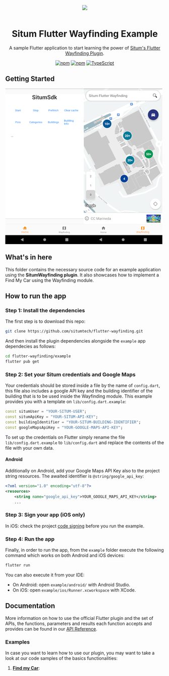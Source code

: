 <p align="center"> <img width="233" src="https://situm.com/wp-content/themes/situm/img/logo-situm.svg" style="margin-bottom:1rem" />
<h1 align="center">Situm Flutter Wayfinding Example</h1>
</p>

<div align="center" style="text-align:center">

A sample Flutter application to start learning the power of [Situm's Flutter Wayfinding Plugin](../README.md).

</div>

<div align="center" style="text-align:center">

[![npm](https://img.shields.io/npm/dm/react-native-situm-plugin.svg)](https://www.npmjs.com/package/react-native-situm-plugin) [![npm](https://img.shields.io/npm/v/react-native-situm-plugin.svg)](https://www.npmjs.com/package/react-native-situm-plugin) [![TypeScript](https://badges.frapsoft.com/typescript/code/typescript.svg?v=101)](https://github.com/ellerbrock/typescript-badges/)

</div>

## Getting Started

<div align="center" style="display: flex;">
    <img src="./docs/assets/home_preview.png" alt="home_preview">
    <img src="./docs/assets/wyf_preview.png" alt="wyf_preview">
</div>

## What's in here <a name="whatsinhere"/>

This folder contains the necessary source code for an example application using the **SitumWayfinding plugin**. It also showcases how to implement a Find My Car using the Wayfinding module.

## How to run the app <a name="howtorun"/>

### Step 1: Install the dependencies <a name="dependencies"/>

The first step is to download this repo:

```bash
git clone https://github.com/situmtech/flutter-wayfinding.git
```

And then install the plugin dependencies alongside the `example` app dependecies as follows:

```bash
cd flutter-wayfinding/example
flutter pub get
```

### Step 2: Set your Situm credentials and Google Maps <a name="config"/>

Your credentials should be stored inside a file by the name of `config.dart`, this file also includes a google API key and the building identifier of the building that is to be used inside the Wayfinding module. This example provides you with a template on `lib/config.dart.example`:

```dart
const situmUser = "YOUR-SITUM-USER";
const situmApiKey = "YOUR-SITUM-API-KEY";
const buildingIdentifier = "YOUR-SITUM-BUILDING-IDENTIFIER";
const googleMapsApiKey = "YOUR-GOOGLE-MAPS-API-KEY";
```

To set up the credentials on Flutter simply rename the file `lib/config.dart.example` to `lib/config.dart` and replace the contents of the file with your own data.

#### Android

Additionally on Android, add your Google Maps API Key also to the project string resources.
The awaited identifier is `@string/google_api_key`:

```xml
<?xml version="1.0" encoding="utf-8"?>
<resources>
    <string name="google_api_key">YOUR_GOOGLE_MAPS_API_KEY</string>
    ...
```

### Step 3: Sign your app <a name="signapplication"></a> (iOS only)

In iOS: check the project [code signing](https://developer.apple.com/support/code-signing/) before you run the example.

### Step 4: Run the app <a name="runapplication"></a>

Finally, in order to run the app, from the `example` folder execute the following command which works on both Android and iOS devices:

```bash
flutter run
```

You can also execute it from your IDE:

- On Android: open `example/android/` with Android Studio.
- On iOS: open `example/ios/Runner.xcworkspace` with XCode.

## Documentation <a name="documentation"/>

More information on how to use the official Flutter plugin and the set of APIs, the functions, parameters and results each function accepts and provides can be found in our [API Reference](https://pub.dev/documentation/situm_flutter_wayfinding/latest/).

### Examples

In case you want to learn how to use our plugin, you may want to take a look at our code samples of the basics functionalities:

1. [**Find my Car**]():
